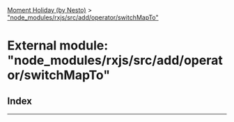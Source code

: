 [Moment Holiday (by Nesto)](../README.md) > ["node_modules/rxjs/src/add/operator/switchMapTo"](../modules/_node_modules_rxjs_src_add_operator_switchmapto_.md)

# External module: "node_modules/rxjs/src/add/operator/switchMapTo"

## Index

---

